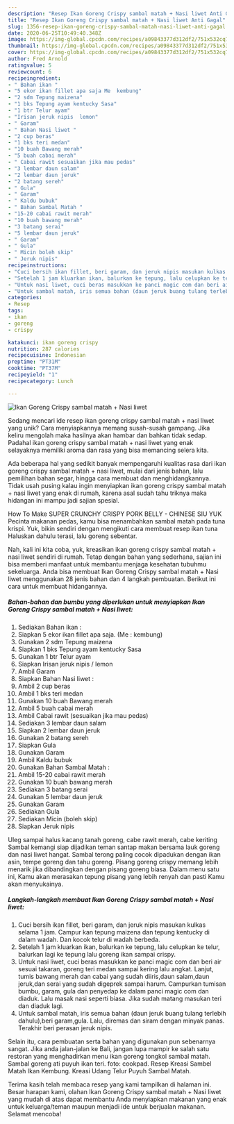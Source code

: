 ```yaml
---
description: "Resep Ikan Goreng Crispy sambal matah + Nasi liwet Anti Gagal"
title: "Resep Ikan Goreng Crispy sambal matah + Nasi liwet Anti Gagal"
slug: 1356-resep-ikan-goreng-crispy-sambal-matah-nasi-liwet-anti-gagal
date: 2020-06-25T10:49:40.348Z
image: https://img-global.cpcdn.com/recipes/a09843377d312df2/751x532cq70/ikan-goreng-crispy-sambal-matah-nasi-liwet-foto-resep-utama.jpg
thumbnail: https://img-global.cpcdn.com/recipes/a09843377d312df2/751x532cq70/ikan-goreng-crispy-sambal-matah-nasi-liwet-foto-resep-utama.jpg
cover: https://img-global.cpcdn.com/recipes/a09843377d312df2/751x532cq70/ikan-goreng-crispy-sambal-matah-nasi-liwet-foto-resep-utama.jpg
author: Fred Arnold
ratingvalue: 5
reviewcount: 6
recipeingredient:
- " Bahan ikan "
- "5 ekor ikan fillet apa saja Me  kembung"
- "2 sdm Tepung maizena"
- "1 bks Tepung ayam kentucky Sasa"
- "1 btr Telur ayam"
- "Irisan jeruk nipis  lemon"
- " Garam"
- " Bahan Nasi liwet "
- "2 cup beras"
- "1 bks teri medan"
- "10 buah Bawang merah"
- "5 buah cabai merah"
- " Cabai rawit sesuaikan jika mau pedas"
- "3 lembar daun salam"
- "2 lembar daun jeruk"
- "2 batang sereh"
- " Gula"
- " Garam"
- " Kaldu bubuk"
- " Bahan Sambal Matah "
- "15-20 cabai rawit merah"
- "10 buah bawang merah"
- "3 batang serai"
- "5 lembar daun jeruk"
- " Garam"
- " Gula"
- " Micin boleh skip"
- " Jeruk nipis"
recipeinstructions:
- "Cuci bersih ikan fillet, beri garam, dan jeruk nipis masukan kulkas selama 1 jam. Campur kan tepung maizena dan tepung kentucky di dalam wadah. Dan kocok telur di wadah berbeda."
- "Setelah 1 jam kluarkan ikan, balurkan ke tepung, lalu celupkan ke telur, balurkan lagi ke tepung lalu goreng ikan sampai crispy."
- "Untuk nasi liwet, cuci beras masukkan ke panci magic com dan beri air sesuai takaran, goreng teri medan sampai kering lalu angkat. Lanjut, tumis bawang merah dan cabai yang sudah diiris,daun salam,daun jeruk,dan serai yang sudah digeprek sampai harum. Campurkan tumisan bumbu, garam, gula dan penyedap ke dalam panci magic com dan diaduk. Lalu masak nasi seperti biasa. Jika sudah matang masukan teri dan diaduk lagi."
- "Untuk sambal matah, iris semua bahan (daun jeruk buang tulang terlebih dahulu),beri garam,gula. Lalu, diremas dan siram dengan minyak panas. Terakhir beri perasan jeruk nipis."
categories:
- Resep
tags:
- ikan
- goreng
- crispy

katakunci: ikan goreng crispy 
nutrition: 287 calories
recipecuisine: Indonesian
preptime: "PT31M"
cooktime: "PT37M"
recipeyield: "1"
recipecategory: Lunch

---
```



![Ikan Goreng Crispy sambal matah + Nasi liwet](https://img-global.cpcdn.com/recipes/a09843377d312df2/751x532cq70/ikan-goreng-crispy-sambal-matah-nasi-liwet-foto-resep-utama.jpg)

Sedang mencari ide resep ikan goreng crispy sambal matah + nasi liwet yang unik? Cara menyiapkannya memang susah-susah gampang. Jika keliru mengolah maka hasilnya akan hambar dan bahkan tidak sedap. Padahal ikan goreng crispy sambal matah + nasi liwet yang enak selayaknya memiliki aroma dan rasa yang bisa memancing selera kita.

Ada beberapa hal yang sedikit banyak mempengaruhi kualitas rasa dari ikan goreng crispy sambal matah + nasi liwet, mulai dari jenis bahan, lalu pemilihan bahan segar, hingga cara membuat dan menghidangkannya. Tidak usah pusing kalau ingin menyiapkan ikan goreng crispy sambal matah + nasi liwet yang enak di rumah, karena asal sudah tahu triknya maka hidangan ini mampu jadi sajian spesial.

How To Make SUPER CRUNCHY CRISPY PORK BELLY - CHINESE SIU YUK Pecinta makanan pedas, kamu bisa menambahkan sambal matah pada tuna krispi. Yuk, bikin sendiri dengan mengikuti cara membuat resep ikan tuna Haluskan dahulu terasi, lalu goreng sebentar.


Nah, kali ini kita coba, yuk, kreasikan ikan goreng crispy sambal matah + nasi liwet sendiri di rumah. Tetap dengan bahan yang sederhana, sajian ini bisa memberi manfaat untuk membantu menjaga kesehatan tubuhmu sekeluarga. Anda bisa membuat Ikan Goreng Crispy sambal matah + Nasi liwet menggunakan 28 jenis bahan dan 4 langkah pembuatan. Berikut ini cara untuk membuat hidangannya.

<!--inarticleads1-->

##### Bahan-bahan dan bumbu yang diperlukan untuk menyiapkan Ikan Goreng Crispy sambal matah + Nasi liwet:

1. Sediakan  Bahan ikan :
1. Siapkan 5 ekor ikan fillet apa saja. (Me : kembung)
1. Gunakan 2 sdm Tepung maizena
1. Siapkan 1 bks Tepung ayam kentucky Sasa
1. Gunakan 1 btr Telur ayam
1. Siapkan Irisan jeruk nipis / lemon
1. Ambil  Garam
1. Siapkan  Bahan Nasi liwet :
1. Ambil 2 cup beras
1. Ambil 1 bks teri medan
1. Gunakan 10 buah Bawang merah
1. Ambil 5 buah cabai merah
1. Ambil  Cabai rawit (sesuaikan jika mau pedas)
1. Sediakan 3 lembar daun salam
1. Siapkan 2 lembar daun jeruk
1. Gunakan 2 batang sereh
1. Siapkan  Gula
1. Gunakan  Garam
1. Ambil  Kaldu bubuk
1. Gunakan  Bahan Sambal Matah :
1. Ambil 15-20 cabai rawit merah
1. Gunakan 10 buah bawang merah
1. Sediakan 3 batang serai
1. Gunakan 5 lembar daun jeruk
1. Gunakan  Garam
1. Sediakan  Gula
1. Sediakan  Micin (boleh skip)
1. Siapkan  Jeruk nipis


Uleg sampai halus kacang tanah goreng, cabe rawit merah, cabe keriting Sambal kemangi siap dijadikan teman santap makan bersama lauk goreng dan nasi liwet hangat. Sambal terong paling cocok dipadukan dengan ikan asin, tempe goreng dan tahu goreng. Pisang goreng crispy memang lebih menarik jika dibandingkan dengan pisang goreng biasa. Dalam menu satu ini, Kamu akan merasakan tepung pisang yang lebih renyah dan pasti Kamu akan menyukainya. 

<!--inarticleads2-->

##### Langkah-langkah membuat Ikan Goreng Crispy sambal matah + Nasi liwet:

1. Cuci bersih ikan fillet, beri garam, dan jeruk nipis masukan kulkas selama 1 jam. Campur kan tepung maizena dan tepung kentucky di dalam wadah. Dan kocok telur di wadah berbeda.
1. Setelah 1 jam kluarkan ikan, balurkan ke tepung, lalu celupkan ke telur, balurkan lagi ke tepung lalu goreng ikan sampai crispy.
1. Untuk nasi liwet, cuci beras masukkan ke panci magic com dan beri air sesuai takaran, goreng teri medan sampai kering lalu angkat. Lanjut, tumis bawang merah dan cabai yang sudah diiris,daun salam,daun jeruk,dan serai yang sudah digeprek sampai harum. Campurkan tumisan bumbu, garam, gula dan penyedap ke dalam panci magic com dan diaduk. Lalu masak nasi seperti biasa. Jika sudah matang masukan teri dan diaduk lagi.
1. Untuk sambal matah, iris semua bahan (daun jeruk buang tulang terlebih dahulu),beri garam,gula. Lalu, diremas dan siram dengan minyak panas. Terakhir beri perasan jeruk nipis.


Selain itu, cara pembuatan serta bahan yang digunakan pun sebenarnya sangat. Jika anda jalan-jalan ke Bali, jangan lupa mampir ke salah satu restoran yang menghadirkan menu ikan goreng tongkol sambal matah. Sambal goreng ati puyuh ikan teri. foto: cookpad. Resep Kreasi Sambel Matah Ikan Kembung. Kreasi Udang Telur Puyuh Sambal Matah. 

Terima kasih telah membaca resep yang kami tampilkan di halaman ini. Besar harapan kami, olahan Ikan Goreng Crispy sambal matah + Nasi liwet yang mudah di atas dapat membantu Anda menyiapkan makanan yang enak untuk keluarga/teman maupun menjadi ide untuk berjualan makanan. Selamat mencoba!

